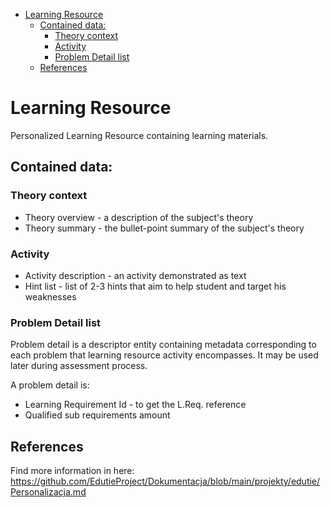<!-- TOC -->
* [Learning Resource](#learning-resource)
  * [Contained data:](#contained-data)
    * [Theory context](#theory-context)
    * [Activity](#activity)
    * [Problem Detail list](#problem-detail-list)
  * [References](#references)
<!-- TOC -->

# Learning Resource

Personalized Learning Resource containing learning materials.

## Contained data:

### Theory context
- Theory overview - a description of the subject's theory
- Theory summary - the bullet-point summary of the subject's theory

### Activity
- Activity description - an activity demonstrated as text
- Hint list - list of 2-3 hints that aim to help student and target his weaknesses

### Problem Detail list
Problem detail is a descriptor entity containing metadata corresponding to each problem that learning resource activity
encompasses. It may be used later during assessment process.

A problem detail is:
 - Learning Requirement Id - to get the L.Req. reference
 - Qualified sub requirements amount

## References
Find more information in here: https://github.com/EdutieProject/Dokumentacja/blob/main/projekty/edutie/Personalizacja.md